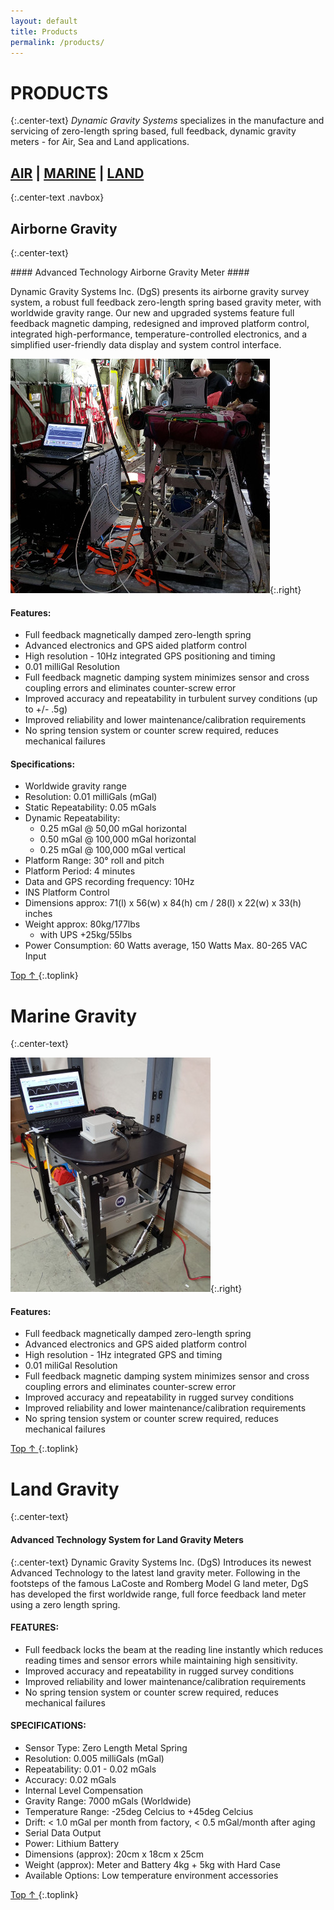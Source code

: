 ```yaml
---
layout: default
title: Products
permalink: /products/
---
```

# PRODUCTS #
{:.center-text}
*Dynamic Gravity Systems* specializes in the manufacture and servicing of zero-length spring based, full feedback, dynamic gravity meters - for Air, Sea and Land applications.

## [AIR][airborne] | [MARINE][marine] | [LAND][land] ##
{:.center-text .navbox}
## Airborne Gravity ##
{:.center-text}

<div class="section" markdown="1">
#### Advanced Technology Airborne Gravity Meter ####

Dynamic Gravity Systems Inc. (DgS) presents its airborne gravity survey system, a robust full feedback zero-length spring based gravity meter, with worldwide gravity range.
Our new and upgraded systems feature full feedback magnetic damping, redesigned and improved platform control, integrated high-performance, temperature-controlled electronics, and a simplified user-friendly data display and system control interface.

![Airborne Gravity Meter](/images/img2.jpg){:.right}

#### Features: ####
* Full feedback magnetically damped zero-length spring
* Advanced electronics and GPS aided platform control
* High resolution - 10Hz integrated GPS positioning and timing
* 0.01 milliGal Resolution
* Full feedback magnetic damping system minimizes sensor and cross coupling errors and eliminates counter-screw error
* Improved accuracy and repeatability in turbulent survey conditions (up to +/- .5g)
* Improved reliability and lower maintenance/calibration requirements
* No spring tension system or counter screw required, reduces mechanical failures

#### Specifications: ####
* Worldwide gravity range
* Resolution: 0.01 milliGals (mGal)
* Static Repeatability: 0.05 mGals
* Dynamic Repeatability:
    * 0.25 mGal @ 50,00 mGal horizontal
    * 0.50 mGal @ 100,000 mGal horizontal
    * 0.25 mGal @ 100,000 mGal vertical
* Platform Range: 30° roll and pitch
* Platform Period: 4 minutes
* Data and GPS recording frequency: 10Hz
* INS Platform Control
* Dimensions approx: 71(l) x 56(w) x 84(h) cm / 28(l) x 22(w) x 33(h) inches
* Weight approx: 80kg/177lbs 
    * with UPS +25kg/55lbs
* Power Consumption: 60 Watts average, 150 Watts Max. 80-265 VAC Input

[ Top &uarr; ][top]
{:.toplink}
</div>

# Marine Gravity #
{:.center-text}
<div class="section" markdown="1">

![Marine Gravity Meter](/images/img1.jpg){:.right}

#### Features: ####
* Full feedback magnetically damped zero-length spring
* Advanced electronics and GPS aided platform control
* High resolution - 1Hz integrated GPS and timing
* 0.01 miliGal Resolution
* Full feedback magnetic damping system minimizes sensor and cross coupling errors and eliminates counter-screw error
* Improved accuracy and repeatability in rugged survey conditions
* Improved reliability and lower maintenance/calibration requirements
* No spring tension system or counter screw required, reduces mechanical failures

[ Top &uarr; ][top]
{:.toplink}
</div>

# Land Gravity #
{:.center-text}
<div class="section" markdown="1">

#### Advanced Technology System for Land Gravity Meters ####
{:.center-text}
Dynamic Gravity Systems Inc. (DgS) Introduces its newest Advanced Technology to the latest land gravity meter. Following in the footsteps of the famous LaCoste and Romberg Model G land meter, DgS has developed the first worldwide range, full force feedback land meter using a zero length spring. 

#### FEATURES: ####
* Full feedback locks the beam at the reading line instantly which reduces reading times and sensor errors while maintaining high sensitivity.
* Improved accuracy and repeatability in rugged survey conditions
* Improved reliability and lower maintenance/calibration requirements
* No spring tension system or counter screw required, reduces mechanical failures



#### SPECIFICATIONS: ####
* Sensor Type: Zero Length Metal Spring
* Resolution: 0.005 milliGals (mGal)
* Repeatability: 0.01 - 0.02 mGals
* Accuracy: 0.02 mGals
* Internal Level Compensation
* Gravity Range: 7000 mGals (Worldwide)
* Temperature Range: -25deg Celcius to +45deg Celcius
* Drift: < 1.0 mGal per month from factory, < 0.5 mGal/month after aging
* Serial Data Output
* Power: Lithium Battery
* Dimensions (approx): 20cm x 18cm x 25cm
* Weight (approx): Meter and Battery 4kg + 5kg with Hard Case
* Available Options: Low temperature environment accessories

[ Top &uarr; ][top]
{:.toplink}
<div style="clear: both"></div>
</div>

[top]: #top
[airborne]: #airborne-gravity
[marine]: #marine-gravity
[land]: #land-gravity

